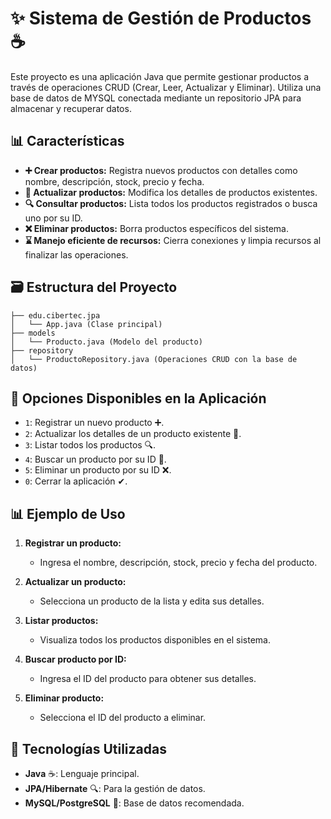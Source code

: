 # ✨ Sistema de Gestión de Productos ☕

Este proyecto es una aplicación Java que permite gestionar productos a través de operaciones CRUD (Crear, Leer, Actualizar y Eliminar). 
Utiliza una base de datos de MYSQL conectada mediante un repositorio JPA para almacenar y recuperar datos. 

## 📊 Características

- **➕ Crear productos:** Registra nuevos productos con detalles como nombre, descripción, stock, precio y fecha.
- **🔄 Actualizar productos:** Modifica los detalles de productos existentes.
- **🔍 Consultar productos:** Lista todos los productos registrados o busca uno por su ID.
- **❌ Eliminar productos:** Borra productos específicos del sistema.
- **⌛ Manejo eficiente de recursos:** Cierra conexiones y limpia recursos al finalizar las operaciones.

## 🗃️ Estructura del Proyecto

```
├── edu.cibertec.jpa
│   └── App.java (Clase principal)
├── models
│   └── Producto.java (Modelo del producto)
├── repository
│   └── ProductoRepository.java (Operaciones CRUD con la base de datos)
```

## 🔹 Opciones Disponibles en la Aplicación

- `1`: Registrar un nuevo producto ➕.
- `2`: Actualizar los detalles de un producto existente 🔄.
- `3`: Listar todos los productos 🔍.
- `4`: Buscar un producto por su ID 🔑.
- `5`: Eliminar un producto por su ID ❌.
- `0`: Cerrar la aplicación ✔.

## 📊 Ejemplo de Uso

1. **Registrar un producto:**
   - Ingresa el nombre, descripción, stock, precio y fecha del producto.

2. **Actualizar un producto:**
   - Selecciona un producto de la lista y edita sus detalles.

3. **Listar productos:**
   - Visualiza todos los productos disponibles en el sistema.

4. **Buscar producto por ID:**
   - Ingresa el ID del producto para obtener sus detalles.

5. **Eliminar producto:**
   - Selecciona el ID del producto a eliminar.

## 🚀 Tecnologías Utilizadas

- **Java** ☕: Lenguaje principal.
- **JPA/Hibernate** 🔍: Para la gestión de datos.
- **MySQL/PostgreSQL** 🏢: Base de datos recomendada.
